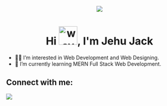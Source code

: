 <p align="center">
<img src="https://user-images.githubusercontent.com/83772941/155327687-6a3912c1-9035-4913-9726-b61df99c8575.gif" />
</p>

<h1 align="center">Hi  <img src="https://user-images.githubusercontent.com/78635600/131915844-7d09c238-2129-4a20-acb1-04dea16ffcd9.gif" alt="wave" width="50"/>, I'm Jehu Jack</h1>

- 👨‍💻 I’m interested in Web Development and Web Designing.
- 🌱 I’m currently learning MERN Full Stack Web Development.

## Connect with me:

<a href = "https://www.linkedin.com/in/jehu-jack-3a2390225/"><img src="https://img.icons8.com/fluent/48/000000/linkedin.png"/></a>


<!---
Jehu-Jack/Jehu-Jack is a ✨ special ✨ repository because its `README.md` (this file) appears on your GitHub profile.
You can click the Preview link to take a look at your changes.
--->
